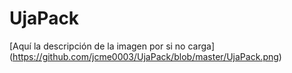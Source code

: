 # UjaPack
[Aquí la descripción de la imagen por si no carga]
(https://github.com/jcme0003/UjaPack/blob/master/UjaPack.png)
